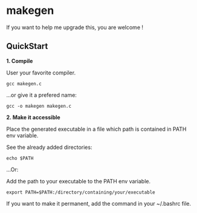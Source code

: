 # makegen

If you want to help me upgrade this, you are welcome !

## QuickStart

**1. Compile**

User your favorite compiler.

```shell
gcc makegen.c
```

...or give it a prefered name:

```shell
gcc -o makegen makegen.c
```

**2. Make it accessible**

Place the generated executable in a file which path is contained in PATH env variable.

See the already added directories:
```shell
echo $PATH
```

...Or:

Add the path to your executable to the PATH env variable.

```shell
export PATH=$PATH:/directory/containing/your/executable
```

If you want to make it permanent, add the command in your ~/.bashrc file.